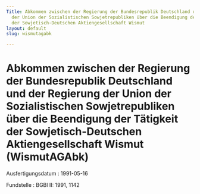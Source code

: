 ```yaml
---
Title: Abkommen zwischen der Regierung der Bundesrepublik Deutschland und der Regierung
  der Union der Sozialistischen Sowjetrepubliken über die Beendigung der Tätigkeit
  der Sowjetisch-Deutschen Aktiengesellschaft Wismut
layout: default
slug: wismutagabk

---
```


# Abkommen zwischen der Regierung der Bundesrepublik Deutschland und der Regierung der Union der Sozialistischen Sowjetrepubliken über die Beendigung der Tätigkeit der Sowjetisch-Deutschen Aktiengesellschaft Wismut (WismutAGAbk)

Ausfertigungsdatum
:   1991-05-16

Fundstelle
:   BGBl II: 1991, 1142

